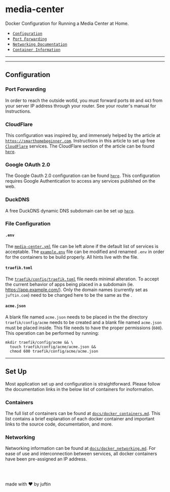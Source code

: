 # media-center

Docker Configuration for Running a Media Center at Home.

-   [`Configuration`](#configuration)
  - [`Port Forwarding`](#port_forwarding)
-   [`Networking Documentation`](docs/docker_networking.md)
-   [`Container Information`](docs/docker_containers.md)

* * *

* * *

## Configuration

### Port Forwarding

In order to reach the outside wotld, you must forward ports `80` and `443` from your server IP address through your router. See your router's manual for Instructions.

### CloudFlare

This configuration was inspired by, and immensely helped by the article at [`https://smarthomebeginner.com`](https://www.smarthomebeginner.com/traefik-reverse-proxy-tutorial-for-docker). Instructions in this article to set up free [`CloudFlare`](https://dash.cloudflare.com/sign-up) services. The CloudFlare section of the article can be found [`here`](https://www.smarthomebeginner.com/traefik-reverse-proxy-tutorial-for-docker/#Dynamic_DNS_or_Your_Own_Domain_Name).

### Google OAuth 2.0

The Google Oauth 2.0 configuration can be found [`here`](https://www.smarthomebeginner.com/google-oauth-with-traefik-docker/#How_do_I_setup_OAuth). This configuration requires Google Authentication to access any services published on the web.

### DuckDNS

A free DuckDNS dynamic DNS subdomain can be set up [`here`]("https://www.duckdns.org").

### File Configuration

#### `.env`

The [`media-center.yml`](media-center.yml) file can be left alone if the default list of services is acceptable. The [`example.env`](example.env) file can be modified and renamed `.env` in order for the containers to be build properly. All hints live with the file.

#### `traefik.toml`

The [`traefik/config/traefik.toml`](traefik/config/traefik.toml) file needs minimal alteration. To accept the current behavior of apps being placed in a subdomain (ie. <https://app.example.com/>). Only the domain names (currently set as `juftin.com`) need to be changed here to be the same as the .

#### `acme.json`

A blank file named `acme.json` needs to be placed in the the directory `traefik/config/acme` needs to be created and a blank file named `acme.json` must be placed inside. This file needs to have the proper permissions (`600`). This operation can be performed by running:

    mkdir traefik/config/acme && \
      touch traefik/config/acme/acme.json &&
      chmod 600 traefik/config/acme/acme.json

* * *

## Set Up

Most application set up and configuration is straightforward. Please follow the documentation links in the below list of containers for inoformation.

### Containers

The full list of containers can be found at [`docs/docker_containers.md`](docs/docker_containres.md). This list contains a brief explanation of each docker container and important links to the source code, documentation, and more.

### Networking

Networking information can be found at [`docs/docker_networking.md`](docs/docker_networking.md). For ease of use and interconnection between services, all docker containers have been pre-assigned an IP address.

<br/>
<br/>

made with ❤️ by juftin
